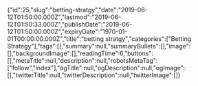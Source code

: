 {"id":25,"slug":"betting-stratgy","date":"2019-06-12T01:50:00.000Z","lastmod":"2019-06-12T01:50:33.000Z","publishDate":"2019-06-12T01:50:00.000Z","expiryDate":"1970-01-01T00:00:00.000Z","title":"betting stratgy","categories":["Betting Strategy"],"tags":[],"summary":null,"summaryBullets":[],"image":[],"backgroundImage":[],"readingTime":6,"buttons":[],"metaTitle":null,"description":null,"robotsMetaTag":["follow","index"],"ogTitle":null,"ogDescription":null,"ogImage":[],"twitterTitle":null,"twitterDescription":null,"twitterImage":[]}
